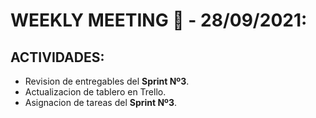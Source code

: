 # WEEKLY MEETING 📅 - 28/09/2021:

## ACTIVIDADES:
* Revision de entregables del **Sprint Nº3**.
* Actualizacion de tablero en Trello.
* Asignacion de tareas del **Sprint Nº3**.





